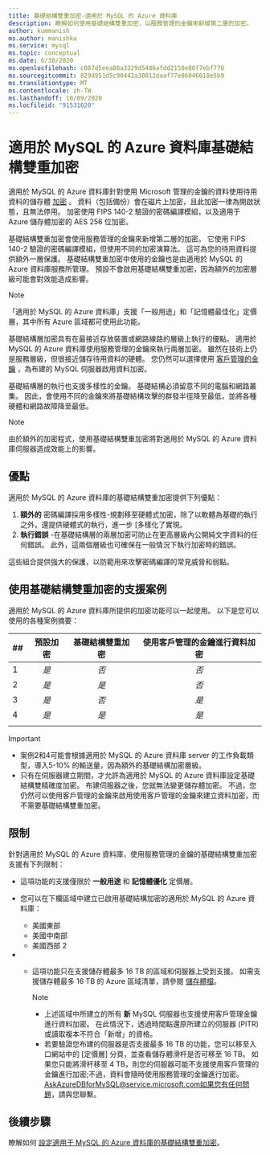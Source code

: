```yaml
---
title: 基礎結構雙重加密-適用於 MySQL 的 Azure 資料庫
description: 瞭解如何使用基礎結構雙重加密，以服務管理的金鑰來新增第二層的加密。
author: kummanish
ms.author: manishku
ms.service: mysql
ms.topic: conceptual
ms.date: 6/30/2020
ms.openlocfilehash: c087d5eea88a3329d5486afdd2158e80f7ebf778
ms.sourcegitcommit: 829d951d5c90442a38012daaf77e86046018e5b9
ms.translationtype: MT
ms.contentlocale: zh-TW
ms.lasthandoff: 10/09/2020
ms.locfileid: "91531020"
---
```

# <a name="azure-database-for-mysql-infrastructure-double-encryption"></a>適用於 MySQL 的 Azure 資料庫基礎結構雙重加密

適用於 MySQL 的 Azure 資料庫針對使用 Microsoft 管理的金鑰的資料使用待用資料的儲存體 [加密](concepts-security.md#at-rest) 。 資料（包括備份）會在磁片上加密，且此加密一律為開啟狀態，且無法停用。 加密使用 FIPS 140-2 驗證的密碼編譯模組，以及適用于 Azure 儲存體加密的 AES 256 位加密。

基礎結構雙重加密會使用服務管理的金鑰來新增第二層的加密。 它使用 FIPS 140-2 驗證的密碼編譯模組，但使用不同的加密演算法。 這可為您的待用資料提供額外一層保護。 基礎結構雙重加密中使用的金鑰也是由適用於 MySQL 的 Azure 資料庫服務所管理。 預設不會啟用基礎結構雙重加密，因為額外的加密層級可能會對效能造成影響。

> [!NOTE]
> 「適用於 MySQL 的 Azure 資料庫」支援「一般用途」和「記憶體最佳化」定價層，其中所有 Azure 區域都可使用此功能。

基礎結構層加密具有在最接近存放裝置或網路線路的層級上執行的優點。 適用於 MySQL 的 Azure 資料庫使用服務管理的金鑰來執行兩層加密。 雖然在技術上仍是服務層級，但很接近儲存待用資料的硬體。 您仍然可以選擇使用 [客戶管理的金鑰](concepts-data-encryption-mysql.md) ，為布建的 MySQL 伺服器啟用資料加密。 

基礎結構層的執行也支援多樣性的金鑰。 基礎結構必須留意不同的電腦和網路叢集。 因此，會使用不同的金鑰來將基礎結構攻擊的群發半徑降至最低，並將各種硬體和網路故障降至最低。 

> [!NOTE]
> 由於額外的加密程式，使用基礎結構雙重加密將對適用於 MySQL 的 Azure 資料庫伺服器造成效能上的影響。

## <a name="benefits"></a>優點

適用於 MySQL 的 Azure 資料庫的基礎結構雙重加密提供下列優點：

1. **額外的** 密碼編譯採用多樣性-規劃移至硬體式加密，除了以軟體為基礎的執行之外，還提供硬體式的執行，進一步 [多樣化了實現。
2. **執行錯誤** -在基礎結構層的兩層加密可防止在更高層級內公開純文字資料的任何錯誤。 此外，這兩個層級也可確保在一般情況下執行加密時的錯誤。

這些組合提供強大的保護，以防範用來攻擊密碼編譯的常見威脅和弱點。

## <a name="supported-scenarios-with-infrastructure-double-encryption"></a>使用基礎結構雙重加密的支援案例

適用於 MySQL 的 Azure 資料庫所提供的加密功能可以一起使用。 以下是您可以使用的各種案例摘要：

|  ##   | 預設加密 | 基礎結構雙重加密 | 使用客戶管理的金鑰進行資料加密  |
|:------|:------------------:|:--------------------------------:|:--------------------------------------------:|
| 1     | *是*              | *否*                             | *否*                                         |
| 2     | *是*              | *是*                            | *否*                                         |
| 3     | *是*              | *否*                             | *是*                                        |
| 4     | *是*              | *是*                            | *是*                                        |
|       |                    |                                  |                                              |

> [!Important]
> - 案例2和4可能會根據適用於 MySQL 的 Azure 資料庫 server 的工作負載類型，導入5-10% 的輸送量，因為額外的基礎結構加密層級。
> - 只有在伺服器建立期間，才允許為適用於 MySQL 的 Azure 資料庫設定基礎結構雙精確度加密。 布建伺服器之後，您就無法變更儲存體加密。 不過，您仍然可以使用客戶管理的金鑰來啟用使用客戶管理的金鑰來建立資料加密，而不需要基礎結構雙重加密。

## <a name="limitations"></a>限制

針對適用於 MySQL 的 Azure 資料庫，使用服務管理的金鑰的基礎結構雙重加密支援有下列限制：

* 這項功能的支援僅限於 **一般用途** 和 **記憶體優化** 定價層。
* 您可以在下欄區域中建立已啟用基礎結構加密的適用於 MySQL 的 Azure 資料庫：

   * 美國東部
   * 美國中南部
   * 美國西部 2
   
* * 這項功能只在支援儲存體最多 16 TB 的區域和伺服器上受到支援。 如需支援儲存體最多 16 TB 的 Azure 區域清單，請參閱 [儲存體檔](concepts-pricing-tiers.md#storage)。

    > [!NOTE]
    > - 上述區域中所建立的所有 **新** MySQL 伺服器也支援使用客戶管理金鑰進行資料加密。 在此情況下，透過時間點還原所建立的伺服器 (PITR) 或讀取複本不符合「新增」的資格。
    > - 若要驗證您布建的伺服器是否支援最多 16 TB 的功能，您可以移至入口網站中的 [定價層] 分頁，並查看儲存體滑杆是否可移至 16 TB。 如果您只能將滑杆移至 4 TB，則您的伺服器可能不支援使用客戶管理的金鑰進行加密;不過，資料會隨時使用服務管理的金鑰進行加密。 AskAzureDBforMySQL@service.microsoft.com如果您有任何問題，請與您聯繫。

## <a name="next-steps"></a>後續步驟

瞭解如何 [設定適用于 MySQL 的 Azure 資料庫的基礎結構雙重加密](howto-double-encryption.md)。
